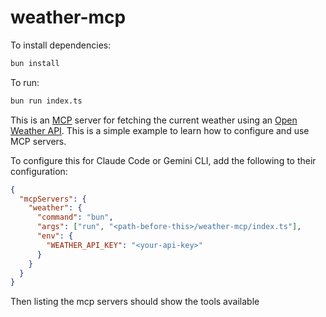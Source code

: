 # weather-mcp

To install dependencies:

```bash
bun install
```

To run:

```bash
bun run index.ts
```

This is an [MCP](https://modelcontextprotocol.io/introduction) server for fetching the current weather using an [Open Weather API](https://openweathermap.org/api). This is a simple example to learn how to configure and use MCP servers.

To configure this for Claude Code or Gemini CLI, add the following to their configuration:

```json
{
  "mcpServers": {
    "weather": {
      "command": "bun",
      "args": ["run", "<path-before-this>/weather-mcp/index.ts"],
      "env": {
        "WEATHER_API_KEY": "<your-api-key>"
      }
    }
  }
}
```

Then listing the mcp servers should show the tools available
